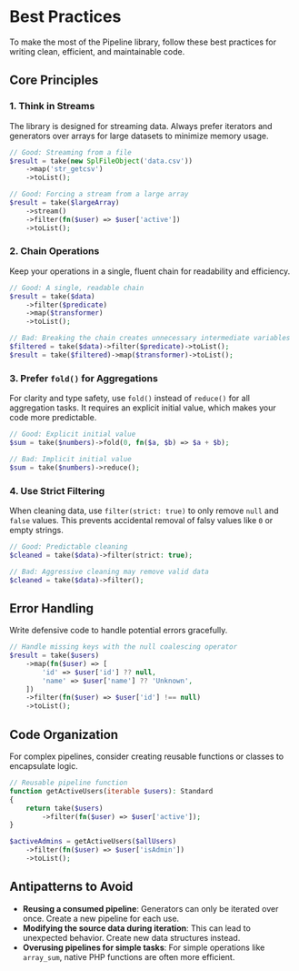 # Best Practices

To make the most of the Pipeline library, follow these best practices for writing clean, efficient, and maintainable code.

## Core Principles

### 1. Think in Streams

The library is designed for streaming data. Always prefer iterators and generators over arrays for large datasets to minimize memory usage.

```php
// Good: Streaming from a file
$result = take(new SplFileObject('data.csv'))
    ->map('str_getcsv')
    ->toList();

// Good: Forcing a stream from a large array
$result = take($largeArray)
    ->stream()
    ->filter(fn($user) => $user['active'])
    ->toList();
```

### 2. Chain Operations

Keep your operations in a single, fluent chain for readability and efficiency.

```php
// Good: A single, readable chain
$result = take($data)
    ->filter($predicate)
    ->map($transformer)
    ->toList();

// Bad: Breaking the chain creates unnecessary intermediate variables
$filtered = take($data)->filter($predicate)->toList();
$result = take($filtered)->map($transformer)->toList();
```

### 3. Prefer `fold()` for Aggregations

For clarity and type safety, use `fold()` instead of `reduce()` for all aggregation tasks. It requires an explicit initial value, which makes your code more predictable.

```php
// Good: Explicit initial value
$sum = take($numbers)->fold(0, fn($a, $b) => $a + $b);

// Bad: Implicit initial value
$sum = take($numbers)->reduce();
```

### 4. Use Strict Filtering

When cleaning data, use `filter(strict: true)` to only remove `null` and `false` values. This prevents accidental removal of falsy values like `0` or empty strings.

```php
// Good: Predictable cleaning
$cleaned = take($data)->filter(strict: true);

// Bad: Aggressive cleaning may remove valid data
$cleaned = take($data)->filter();
```

## Error Handling

Write defensive code to handle potential errors gracefully.

```php
// Handle missing keys with the null coalescing operator
$result = take($users)
    ->map(fn($user) => [
        'id' => $user['id'] ?? null,
        'name' => $user['name'] ?? 'Unknown',
    ])
    ->filter(fn($user) => $user['id'] !== null)
    ->toList();
```

## Code Organization

For complex pipelines, consider creating reusable functions or classes to encapsulate logic.

```php
// Reusable pipeline function
function getActiveUsers(iterable $users): Standard
{
    return take($users)
        ->filter(fn($user) => $user['active']);
}

$activeAdmins = getActiveUsers($allUsers)
    ->filter(fn($user) => $user['isAdmin'])
    ->toList();
```

## Antipatterns to Avoid

-   **Reusing a consumed pipeline**: Generators can only be iterated over once. Create a new pipeline for each use.
-   **Modifying the source data during iteration**: This can lead to unexpected behavior. Create new data structures instead.
-   **Overusing pipelines for simple tasks**: For simple operations like `array_sum`, native PHP functions are often more efficient.
